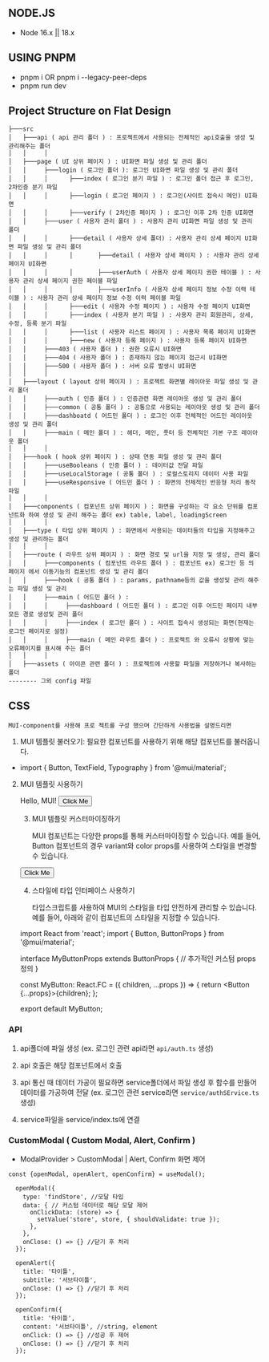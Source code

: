 ## NODE.JS

- Node 16.x || 18.x

## USING PNPM

- pnpm i OR pnpm i --legacy-peer-deps
- pnpm run dev

## Project Structure on Flat Design

```
├───src
│   ├───api ( api 관리 폴더 ) : 프로젝트에서 사용되는 전체적인 api호출을 생성 및 관리해주는 폴더
│   │     │
│   ├───page ( UI 상위 페이지 ) : UI화면 파일 생성 및 관리 폴더
│   │     ├───login ( 로그인 폴더 ): 로그인 UI화면 파일 생성 및 관리 폴더
│   │     │      ├───index ( 로그인 분기 파일 ) : 로그인 폴더 접근 후 로그인, 2차인증 분기 파일
│   │     │      ├───login ( 로그인 페이지 ) : 로그인(사이트 접속시 메인) UI화면
│   │     │      ├───verify ( 2차인증 페이지 ) : 로그인 이후 2차 인증 UI화면
│   │     ├───user ( 사용자 관리 폴더 ) : 사용자 관리 UI화면 파일 생성 및 관리 폴더
│   │     │      ├───detail ( 사용자 상세 폴더) : 사용자 관리 상세 페이지 UI화면 파일 생성 및 관리 폴더
│   │     │      │       ├───detail ( 사용자 상세 페이지 ) : 사용자 관리 상세 페이지 UI화면
│   │     │      │       ├───userAuth ( 사용자 상세 페이지 권한 테이블 ) : 사용자 관리 상세 페이지 권한 페이블 파일
│   │     │      │       ├───userInfo ( 사용자 상세 페이지 정보 수정 이력 테이블 ) : 사용자 관리 상세 페이지 정보 수정 이력 페이블 파일
│   │     │      ├───edit ( 사용자 수정 페이지 ) : 사용자 수정 페이지 UI화면
│   │     │      ├───index ( 사용자 분기 파일 ) : 사용자 관리 회원관리, 상세, 수정, 등록 분기 파일
│   │     │      ├───list ( 사용자 리스트 페이지 ) : 사용자 목록 페이지 UI화면
│   │     │      ├───new ( 사용자 등록 페이지 ) : 사용자 등록 페이지 UI화면
│   │     ├───403 ( 사용자 폴더 ) : 권한 오류시 UI화면
│   │     ├───404 ( 사용자 폴더 ) : 존재하지 않는 페이지 접근시 UI화면
│   │     ├───500 ( 사용자 폴더 ) : 서버 오류 발생시 UI화면
│   │     │
│   ├───layout ( layout 상위 페이지 ) : 프로젝트 화면별 레이아웃 파일 생성 및 관리 폴더
│   │     ├───auth ( 인증 폴더 ) : 인증관련 화면 레이아웃 생성 및 관리 폴더
│   │     ├───common ( 공통 폴더 ) : 공통으로 사용되는 레이아웃 생성 및 관리 폴더
│   │     ├───dashboatd ( 어드민 폴더 ) : 로그인 이후 전체적인 어드민 레이아웃 생성 및 관리 폴더
│   │     ├───main ( 메인 폴더 ) : 헤더, 메인, 풋터 등 전체적인 기본 구조 레이아웃 폴더
│   │     │
│   ├───hook ( hook 상위 페이지 ) : 상태 연동 파일 생성 및 관리 폴더
│   │     ├───useBooleans ( 인증 폴더 ) : 데이터값 전달 파일
│   │     ├───useLocalStorage ( 공통 폴더 ) : 로컬스토리지 데이터 사용 파일
│   │     ├───useResponsive ( 어드민 폴더 ) : 화면의 전체적인 반응형 처리 동작 파일
│   │     │
│   ├───components ( 컴포넌트 상위 페이지 ) : 화면을 구성하는 각 요소 단위를 컴포넌트화 하여 생성 및 관리 해주는 폴더 ex) table, label, loadingScreen
│   │     │
│   ├───type ( 타입 상위 페이지 ) : 화면에서 사용되는 데이터들의 타입을 지정해주고 생성 및 관리하는 폴더
│   │     │
│   ├───route ( 라우트 상위 페이지 ) : 화면 경로 및 url을 지정 및 생성, 관리 폴더
│   │     ├───components ( 컴포넌트 라우트 폴더 ) : 컴포넌트 ex) 로그인 등 의 페이지 에서 이동기능의 컴포넌트 생성 및 관리 폴더
│   │     ├───hook ( 공통 폴더 ) : params, pathname등의 값을 생성및 관리 해주는 파일 생성 및 관리
│   │     ├───main ( 어드민 폴더 ) :
│   │     │     ├───dashboard ( 어드민 폴더 ) : 로그인 이후 어드민 페이지 내부 모든 경로 생성및 관리 폴더
│   │     │     ├───index ( 로그인 폴더 ) : 사이트 접속시 생성되는 화면(현재는 로그인 페이지로 설정)
│   │     │     ├───main ( 메인 라우트 폴더 ) : 프로젝트 와 오류시 상황에 맞는 오류페이지를 표시해 주는 폴더
│   │     │
│   ├───assets ( 아이콘 관련 폴더 ) : 프로젝트에 사용할 파일을 저장하거나 복사하는 폴더
-------- 그외 config 파일
```

## CSS

    MUI-component를 사용해 프로 젝트를 구성 했으며 간단하게 사용법을 설명드리면

1. MUI 템플릿 불러오기: 필요한 컴포넌트를 사용하기 위해 해당 컴포넌트를 불러옵니다.

- import { Button, TextField, Typography } from '@mui/material';

2. MUI 템플릿 사용하기

   <div>
     <Typography variant="h1">Hello, MUI!</Typography>
     <TextField label="Enter something" variant="outlined" />
     <Button variant="contained" color="primary">
       Click Me
     </Button>
   </div>

   3. MUI 템플릿 커스터마이징하기

      MUI 컴포넌트는 다양한 props를 통해 커스터마이징할 수 있습니다. 예를 들어, Button 컴포넌트의 경우 variant와 color props를
      사용하여 스타일을 변경할 수 있습니다.

   <Button variant="outlined" color="secondary">
       Click Me
   </Button>

   4. 스타일에 타입 인터페이스 사용하기

      타입스크립트를 사용하여 MUI의 스타일을 타입 안전하게 관리할 수 있습니다. 예를 들어, 아래와 같이 컴포넌트의 스타일을 지정할 수 있습니다.

   import React from 'react';
   import { Button, ButtonProps } from '@mui/material';

   interface MyButtonProps extends ButtonProps {
   // 추가적인 커스텀 props 정의
   }

   const MyButton: React.FC<MyButtonProps> = ({ children, ...props }) => {
   return <Button {...props}>{children}</Button>;
   };

   export default MyButton;

### API

1. api폴더에 파일 생성
   (ex. 로그인 관련 api라면 `api/auth.ts` 생성)

2. api 호출은 해당 컴포넌트에서 호출

3. api 통신 때 데이터 가공이 필요하면 service폴더에서 파일 생성 후 함수를 만들어 데이터를 가공하여 전달
   (ex. 로그인 관련 service라면 `service/authSErvice.ts` 생성)

4. service파일을 service/index.ts에 연결

### CustomModal ( Custom Modal, Alert, Confirm )

- ModalProvider > CustomModal | Alert, Confirm 화면 제어

```
const {openModal, openAlert, openConfirm} = useModal();

  openModal({
    type: 'findStore', //모달 타입
    data: { // 커스텀 데이터로 해당 모달 제어
      onClickData: (store) => {
        setValue('store', store, { shouldValidate: true });
      },
    },
    onClose: () => {} //닫기 후 처리
  });

  openAlert({
    title: '타이틀',
    subtitle: '서브타이틀',
    onClose: () => {} //닫기 후 처리
  });

  openConfirm({
    title: '타이틀',
    content: '서브타이틀', //string, element
    onClick: () => {} //성공 후 제어
    onClose: () => {} //닫기 후 처리
  });

```
